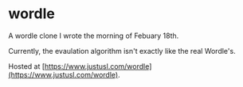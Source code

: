# wordle

A wordle clone I wrote the morning of Febuary 18th.

Currently, the evaulation algorithm isn't exactly like the real Wordle's.

Hosted at [https://www.justusl.com/wordle](https://www.justusl.com/wordle).
